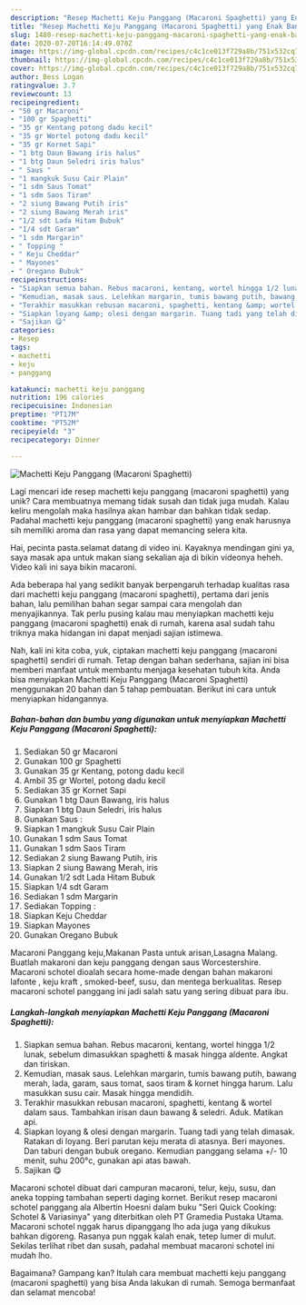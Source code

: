 ```yaml
---
description: "Resep Machetti Keju Panggang (Macaroni Spaghetti) yang Enak Banget"
title: "Resep Machetti Keju Panggang (Macaroni Spaghetti) yang Enak Banget"
slug: 1480-resep-machetti-keju-panggang-macaroni-spaghetti-yang-enak-banget
date: 2020-07-20T16:14:49.070Z
image: https://img-global.cpcdn.com/recipes/c4c1ce013f729a8b/751x532cq70/machetti-keju-panggang-macaroni-spaghetti-foto-resep-utama.jpg
thumbnail: https://img-global.cpcdn.com/recipes/c4c1ce013f729a8b/751x532cq70/machetti-keju-panggang-macaroni-spaghetti-foto-resep-utama.jpg
cover: https://img-global.cpcdn.com/recipes/c4c1ce013f729a8b/751x532cq70/machetti-keju-panggang-macaroni-spaghetti-foto-resep-utama.jpg
author: Bess Logan
ratingvalue: 3.7
reviewcount: 13
recipeingredient:
- "50 gr Macaroni"
- "100 gr Spaghetti"
- "35 gr Kentang potong dadu kecil"
- "35 gr Wortel potong dadu kecil"
- "35 gr Kornet Sapi"
- "1 btg Daun Bawang iris halus"
- "1 btg Daun Seledri iris halus"
- " Saus "
- "1 mangkuk Susu Cair Plain"
- "1 sdm Saus Tomat"
- "1 sdm Saos Tiram"
- "2 siung Bawang Putih iris"
- "2 siung Bawang Merah iris"
- "1/2 sdt Lada Hitam Bubuk"
- "1/4 sdt Garam"
- "1 sdm Margarin"
- " Topping "
- " Keju Cheddar"
- " Mayones"
- " Oregano Bubuk"
recipeinstructions:
- "Siapkan semua bahan. Rebus macaroni, kentang, wortel hingga 1/2 lunak, sebelum dimasukkan spaghetti &amp; masak hingga aldente. Angkat dan tiriskan."
- "Kemudian, masak saus. Lelehkan margarin, tumis bawang putih, bawang merah, lada, garam, saus tomat, saos tiram &amp; kornet hingga harum. Lalu masukkan susu cair. Masak hingga mendidih."
- "Terakhir masukkan rebusan macaroni, spaghetti, kentang &amp; wortel dalam saus. Tambahkan irisan daun bawang &amp; seledri. Aduk. Matikan api."
- "Siapkan loyang &amp; olesi dengan margarin. Tuang tadi yang telah dimasak. Ratakan di loyang. Beri parutan keju merata di atasnya. Beri mayones. Dan taburi dengan bubuk oregano. Kemudian panggang selama +/- 10 menit, suhu 200°c, gunakan api atas bawah."
- "Sajikan 😋"
categories:
- Resep
tags:
- machetti
- keju
- panggang

katakunci: machetti keju panggang 
nutrition: 196 calories
recipecuisine: Indonesian
preptime: "PT17M"
cooktime: "PT52M"
recipeyield: "3"
recipecategory: Dinner

---
```



![Machetti Keju Panggang (Macaroni Spaghetti)](https://img-global.cpcdn.com/recipes/c4c1ce013f729a8b/751x532cq70/machetti-keju-panggang-macaroni-spaghetti-foto-resep-utama.jpg)

Lagi mencari ide resep machetti keju panggang (macaroni spaghetti) yang unik? Cara membuatnya memang tidak susah dan tidak juga mudah. Kalau keliru mengolah maka hasilnya akan hambar dan bahkan tidak sedap. Padahal machetti keju panggang (macaroni spaghetti) yang enak harusnya sih memiliki aroma dan rasa yang dapat memancing selera kita.

Hai, pecinta pasta.selamat datang di video ini. Kayaknya mendingan gini ya, saya masak apa untuk makan siang sekalian aja di bikin videonya heheh. Video kali ini saya bikin macaroni.

Ada beberapa hal yang sedikit banyak berpengaruh terhadap kualitas rasa dari machetti keju panggang (macaroni spaghetti), pertama dari jenis bahan, lalu pemilihan bahan segar sampai cara mengolah dan menyajikannya. Tak perlu pusing kalau mau menyiapkan machetti keju panggang (macaroni spaghetti) enak di rumah, karena asal sudah tahu triknya maka hidangan ini dapat menjadi sajian istimewa.


Nah, kali ini kita coba, yuk, ciptakan machetti keju panggang (macaroni spaghetti) sendiri di rumah. Tetap dengan bahan sederhana, sajian ini bisa memberi manfaat untuk membantu menjaga kesehatan tubuh kita. Anda bisa menyiapkan Machetti Keju Panggang (Macaroni Spaghetti) menggunakan 20 bahan dan 5 tahap pembuatan. Berikut ini cara untuk menyiapkan hidangannya.

<!--inarticleads1-->

##### Bahan-bahan dan bumbu yang digunakan untuk menyiapkan Machetti Keju Panggang (Macaroni Spaghetti):

1. Sediakan 50 gr Macaroni
1. Gunakan 100 gr Spaghetti
1. Gunakan 35 gr Kentang, potong dadu kecil
1. Ambil 35 gr Wortel, potong dadu kecil
1. Sediakan 35 gr Kornet Sapi
1. Gunakan 1 btg Daun Bawang, iris halus
1. Siapkan 1 btg Daun Seledri, iris halus
1. Gunakan  Saus :
1. Siapkan 1 mangkuk Susu Cair Plain
1. Gunakan 1 sdm Saus Tomat
1. Gunakan 1 sdm Saos Tiram
1. Sediakan 2 siung Bawang Putih, iris
1. Siapkan 2 siung Bawang Merah, iris
1. Gunakan 1/2 sdt Lada Hitam Bubuk
1. Siapkan 1/4 sdt Garam
1. Sediakan 1 sdm Margarin
1. Sediakan  Topping :
1. Siapkan  Keju Cheddar
1. Siapkan  Mayones
1. Gunakan  Oregano Bubuk


Macaroni Panggang keju,Makanan Pasta untuk arisan,Lasagna Malang. Buatlah makaroni dan keju panggang dengan saus Worcestershire. Macaroni schotel dioalah secara home-made dengan bahan makaroni lafonte , keju kraft , smoked-beef, susu, dan mentega berkualitas. Resep macaroni schotel panggang ini jadi salah satu yang sering dibuat para ibu. 

<!--inarticleads2-->

##### Langkah-langkah menyiapkan Machetti Keju Panggang (Macaroni Spaghetti):

1. Siapkan semua bahan. Rebus macaroni, kentang, wortel hingga 1/2 lunak, sebelum dimasukkan spaghetti &amp; masak hingga aldente. Angkat dan tiriskan.
1. Kemudian, masak saus. Lelehkan margarin, tumis bawang putih, bawang merah, lada, garam, saus tomat, saos tiram &amp; kornet hingga harum. Lalu masukkan susu cair. Masak hingga mendidih.
1. Terakhir masukkan rebusan macaroni, spaghetti, kentang &amp; wortel dalam saus. Tambahkan irisan daun bawang &amp; seledri. Aduk. Matikan api.
1. Siapkan loyang &amp; olesi dengan margarin. Tuang tadi yang telah dimasak. Ratakan di loyang. Beri parutan keju merata di atasnya. Beri mayones. Dan taburi dengan bubuk oregano. Kemudian panggang selama +/- 10 menit, suhu 200°c, gunakan api atas bawah.
1. Sajikan 😋


Macaroni schotel dibuat dari campuran macaroni, telur, keju, susu, dan aneka topping tambahan seperti daging kornet. Berikut resep macaroni schotel panggang ala Albertin Hoesni dalam buku &#34;Seri Quick Cooking: Schotel &amp; Variasinya&#34; yang diterbitkan oleh PT Gramedia Pustaka Utama. Macaroni schotel nggak harus dipanggang lho ada juga yang dikukus bahkan digoreng. Rasanya pun nggak kalah enak, tetep lumer di mulut. Sekilas terlihat ribet dan susah, padahal membuat macaroni schotel ini mudah lho. 

Bagaimana? Gampang kan? Itulah cara membuat machetti keju panggang (macaroni spaghetti) yang bisa Anda lakukan di rumah. Semoga bermanfaat dan selamat mencoba!
